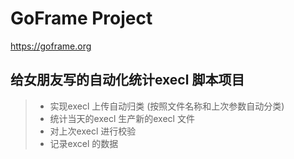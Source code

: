 # GoFrame Project

https://goframe.org

## 给女朋友写的自动化统计execl 脚本项目
> * 实现execl 上传自动归类 (按照文件名称和上次参数自动分类)
> * 统计当天的execl 生产新的execl 文件
> * 对上次execl 进行校验
> * 记录excel 的数据
